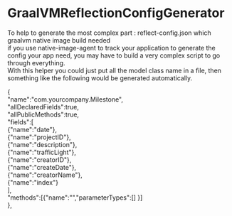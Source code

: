 # GraalVMReflectionConfigGenerator  
To help to generate the most complex part : reflect-config.json which graalvm native image build needed  
if you use native-image-agent to track your application to generate the config your app need, you may have to build a very complex script to go through everything.  
With this helper you could just put all the model class name in a file, then something like the following would be generated automatically.  




{  
  "name":"com.yourcompany.Milestone",   
  "allDeclaredFields":true,  
  "allPublicMethods":true,  
"fields":[  
{"name":"date"},   
{"name":"projectID"},   
{"name":"description"},   
{"name":"trafficLight"},   
{"name":"creatorID"},   
{"name":"createDate"},   
{"name":"creatorName"},   
{"name":"index"}   
],  
  "methods":[{"name":"<init>","parameterTypes":[] }]  
},    
  
 
